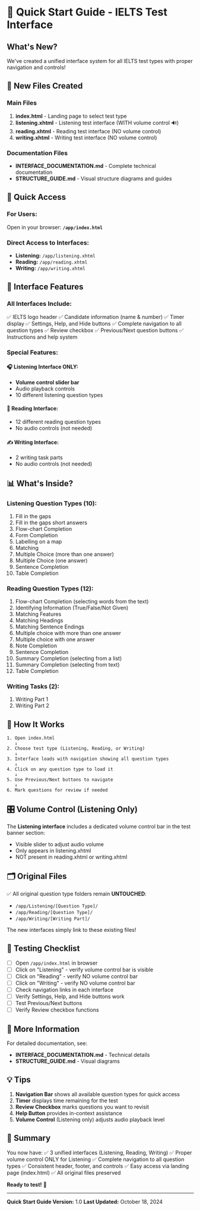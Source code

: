 # 🚀 Quick Start Guide - IELTS Test Interface

## What's New?

We've created a unified interface system for all IELTS test types with proper navigation and controls!

## 📁 New Files Created

### Main Files
1. **index.html** - Landing page to select test type
2. **listening.xhtml** - Listening test interface (WITH volume control 🔊)
3. **reading.xhtml** - Reading test interface (NO volume control)
4. **writing.xhtml** - Writing test interface (NO volume control)

### Documentation Files
- **INTERFACE_DOCUMENTATION.md** - Complete technical documentation
- **STRUCTURE_GUIDE.md** - Visual structure diagrams and guides

## 🎯 Quick Access

### For Users:
Open in your browser: **`/app/index.html`**

### Direct Access to Interfaces:
- **Listening:** `/app/listening.xhtml`
- **Reading:** `/app/reading.xhtml`
- **Writing:** `/app/writing.xhtml`

## 🎨 Interface Features

### All Interfaces Include:
✅ IELTS logo header
✅ Candidate information (name & number)
✅ Timer display
✅ Settings, Help, and Hide buttons
✅ Complete navigation to all question types
✅ Review checkbox
✅ Previous/Next question buttons
✅ Instructions and help system

### Special Features:

#### 🎧 Listening Interface ONLY:
- **Volume control slider bar**
- Audio playback controls
- 10 different listening question types

#### 📖 Reading Interface:
- 12 different reading question types
- No audio controls (not needed)

#### ✍️ Writing Interface:
- 2 writing task parts
- No audio controls (not needed)

## 📊 What's Inside?

### Listening Question Types (10):
1. Fill in the gaps
2. Fill in the gaps short answers
3. Flow-chart Completion
4. Form Completion
5. Labelling on a map
6. Matching
7. Multiple Choice (more than one answer)
8. Multiple Choice (one answer)
9. Sentence Completion
10. Table Completion

### Reading Question Types (12):
1. Flow-chart Completion (selecting words from the text)
2. Identifying Information (True/False/Not Given)
3. Matching Features
4. Matching Headings
5. Matching Sentence Endings
6. Multiple choice with more than one answer
7. Multiple choice with one answer
8. Note Completion
9. Sentence Completion
10. Summary Completion (selecting from a list)
11. Summary Completion (selecting from text)
12. Table Completion

### Writing Tasks (2):
1. Writing Part 1
2. Writing Part 2

## 🔄 How It Works

```
1. Open index.html
   ↓
2. Choose test type (Listening, Reading, or Writing)
   ↓
3. Interface loads with navigation showing all question types
   ↓
4. Click on any question type to load it
   ↓
5. Use Previous/Next buttons to navigate
   ↓
6. Mark questions for review if needed
```

## 🎛️ Volume Control (Listening Only)

The **Listening interface** includes a dedicated volume control bar in the test banner section:
- Visible slider to adjust audio volume
- Only appears in listening.xhtml
- NOT present in reading.xhtml or writing.xhtml

## 🗂️ Original Files

✅ All original question type folders remain **UNTOUCHED**:
- `/app/Listening/[Question Type]/`
- `/app/Reading/[Question Type]/`
- `/app/Writing/[Writing Part]/`

The new interfaces simply link to these existing files!

## 🚦 Testing Checklist

- [ ] Open `/app/index.html` in browser
- [ ] Click on "Listening" - verify volume control bar is visible
- [ ] Click on "Reading" - verify NO volume control bar
- [ ] Click on "Writing" - verify NO volume control bar
- [ ] Check navigation links in each interface
- [ ] Verify Settings, Help, and Hide buttons work
- [ ] Test Previous/Next buttons
- [ ] Verify Review checkbox functions

## 📖 More Information

For detailed documentation, see:
- **INTERFACE_DOCUMENTATION.md** - Technical details
- **STRUCTURE_GUIDE.md** - Visual diagrams

## 💡 Tips

1. **Navigation Bar** shows all available question types for quick access
2. **Timer** displays time remaining for the test
3. **Review Checkbox** marks questions you want to revisit
4. **Help Button** provides in-context assistance
5. **Volume Control** (Listening only) adjusts audio playback level

## 🎉 Summary

You now have:
✅ 3 unified interfaces (Listening, Reading, Writing)
✅ Proper volume control ONLY for Listening
✅ Complete navigation to all question types
✅ Consistent header, footer, and controls
✅ Easy access via landing page (index.html)
✅ All original files preserved

**Ready to test!** 🚀

---

**Quick Start Guide Version:** 1.0
**Last Updated:** October 18, 2024
